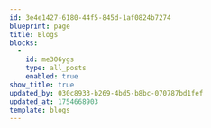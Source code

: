 ```yaml
---
id: 3e4e1427-6180-44f5-845d-1af0824b7274
blueprint: page
title: Blogs
blocks:
  -
    id: me306ygs
    type: all_posts
    enabled: true
show_title: true
updated_by: 030c8933-b269-4bd5-b8bc-070787bd1fef
updated_at: 1754668903
template: blogs
---
```

